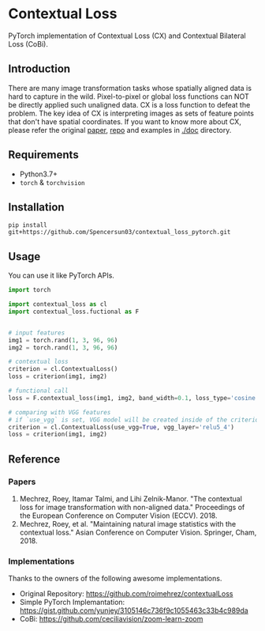 # Contextual Loss
PyTorch implementation of Contextual Loss (CX) and Contextual Bilateral Loss (CoBi).

## Introduction
There are many image transformation tasks whose spatially aligned data is hard to capture in the wild.
Pixel-to-pixel or global loss functions can NOT be directly applied such unaligned data.
CX is a loss function to defeat the problem.
The key idea of CX is interpreting images as sets of feature points that don't have spatial coordinates.
If you want to know more about CX, please refer the original [paper](https://arxiv.org/abs/1803.02077), [repo](https://github.com/roimehrez/contextualLoss) and examples in [./doc](./doc) directory.

## Requirements
-  Python3.7+
-  `torch` & `torchvision`

## Installation
```
pip install git+https://github.com/Spencersun03/contextual_loss_pytorch.git
```

## Usage
You can use it like PyTorch APIs.
```python
import torch

import contextual_loss as cl
import contextual_loss.fuctional as F


# input features
img1 = torch.rand(1, 3, 96, 96)
img2 = torch.rand(1, 3, 96, 96)

# contextual loss
criterion = cl.ContextualLoss()
loss = criterion(img1, img2)

# functional call
loss = F.contextual_loss(img1, img2, band_width=0.1, loss_type='cosine')

# comparing with VGG features
# if `use_vgg` is set, VGG model will be created inside of the criterion
criterion = cl.ContextualLoss(use_vgg=True, vgg_layer='relu5_4')
loss = criterion(img1, img2)

```

## Reference
### Papers
1. Mechrez, Roey, Itamar Talmi, and Lihi Zelnik-Manor. "The contextual loss for image transformation with non-aligned data." Proceedings of the European Conference on Computer Vision (ECCV). 2018.  
2. Mechrez, Roey, et al. "Maintaining natural image statistics with the contextual loss." Asian Conference on Computer Vision. Springer, Cham, 2018.
### Implementations
Thanks to the owners of the following awesome implementations.
- Original Repository: https://github.com/roimehrez/contextualLoss
- Simple PyTorch Implemantation: https://gist.github.com/yunjey/3105146c736f9c1055463c33b4c989da
- CoBi: https://github.com/ceciliavision/zoom-learn-zoom
